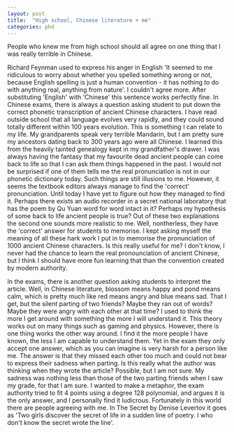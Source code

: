 ```yaml
---
layout: post
title:  "High school, Chinese literature + me"
categories: phd
---
```


People who knew me from high school should all agree on one thing that I was really terrible in Chinese. 

Richard Feynman used to express his anger in English 'It seemed to me ridiculous to worry about whether you spelled something wrong or not, because English spelling is just a human convention - it has nothing to do with anything real, anything from nature'. I couldn't agree more. After substituting 'English' with 'Chinese' this sentence works perfectly fine. In Chinese exams, there is always a question asking student to put down the correct phonetic transcription of ancient Chinese characters. I have read outside school that all language evolves very rapidly, and they could sound totally different within 100 years evolution. This is something I can relate to my life. My grandparents speak very terrible Mandarin, but I am pretty sure my ancestors dating back to 300 years ago were all Chinese. I learned this from the heavily tainted genealogy kept in my grandfather's drawer. I was always having the fantasy that my favourite dead ancient people can come back to life so that I can ask them things happened in the past. I would not be surprised if one of them tells me the real pronunciation is not in our phonetic dictionary today. Such things are still illusions to me. However, it seems the textbook editors always manage to find the 'correct' pronunciation. Until today I have yet to figure out how they managed to find it. Perhaps there exists an audio recorder in a secret national laboratory that has the poem by Qu Yuan word for word intact in it? Perhaps my hypothesis of some back to life ancient people is true? Out of these two explanations the second one sounds more realistic to me. Well, nontherless, they have the 'correct' answer for students to memorise. I kept asking myself the meaning of all these hark work I put in to memorise the pronunciation of 1000 ancient Chinese characters. Is this really useful for me? I don't know, I never had the chance to learn the real pronounciation of ancient Chinese, but I think I should have more fun learning that than the convention created by modern authority.

In the exams, there is another question asking students to interpret the article. Well, in Chinese literature, blossom means happy and pond means calm, which is pretty much like red means angry and blue means sad. That I get, but the silent parting of two friends? Maybe they ran out of words? Maybe they were angry with each other at that time? I used to think the more I get around with something the more I will understand it. This theory works out on many things such as gaming and physics. However, there is one thing works the other way around. I find it the more people I have known, the less I am capable to understand them. Yet in the exam they only accept one answer, which as you can imagine is very harsh for a person like me. The answer is that they missed each other too much and could not bear to express their sadness when parting. Is this really what the author was thinking when they wrote the article? Possible, but I am not sure. My sadness was nothing less than those of the two parting friends when I saw my grade, for that I am sure. I wanted to make a metaphor, the exam authority tried to fit 4 points using a degree 128 polynomial, and argues it is the only answer, and I personally find it ludicrous. Fortunately in this world there are people agreeing with me. In The Secret by Denise Levertov it goes as 'Two girls discover the secret of life in a sudden line of poetry. I who don't know the secret wrote the line'.


